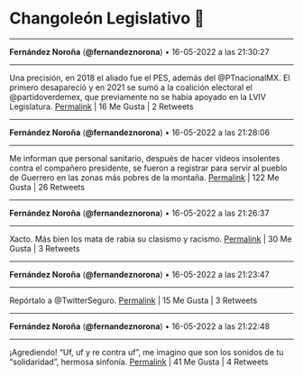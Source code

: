 # Changoleón Legislativo 🙈
*****
**Fernández Noroña** (**@fernandeznorona**) • 16-05-2022 a las 21:30:27
*****
Una precisión, en 2018 el aliado fue el PES, además del @PTnacionalMX. El primero desapareció y en 2021 se sumó a la coalición electoral el @partidoverdemex, que previamente no se había apoyado en la LVIV Legislatura.
[Permalink](https://twitter.com/fernandeznorona/status/1526434952207810564) | 16 Me Gusta | 2 Retweets
*****
**Fernández Noroña** (**@fernandeznorona**) • 16-05-2022 a las 21:28:06
*****
Me informan que personal sanitario, después de hacer videos insolentes contra el compañero presidente, se fueron a registrar para servir al pueblo de Guerrero en las zonas más pobres de la montaña.
[Permalink](https://twitter.com/fernandeznorona/status/1526434362429939715) | 122 Me Gusta | 26 Retweets
*****
**Fernández Noroña** (**@fernandeznorona**) • 16-05-2022 a las 21:26:37
*****
Xacto. Más bien los mata de rabia su clasismo y racismo.
[Permalink](https://twitter.com/fernandeznorona/status/1526433988281257985) | 30 Me Gusta | 3 Retweets
*****
**Fernández Noroña** (**@fernandeznorona**) • 16-05-2022 a las 21:23:47
*****
Repórtalo a @TwitterSeguro.
[Permalink](https://twitter.com/fernandeznorona/status/1526433274968838144) | 15 Me Gusta | 3 Retweets
*****
**Fernández Noroña** (**@fernandeznorona**) • 16-05-2022 a las 21:22:48
*****
¡Agrediendo! “Uf, uf y re contra uf”, me imagino que son los sonidos de tu “solidaridad”, hermosa sinfonía.
[Permalink](https://twitter.com/fernandeznorona/status/1526433029333319680) | 41 Me Gusta | 4 Retweets